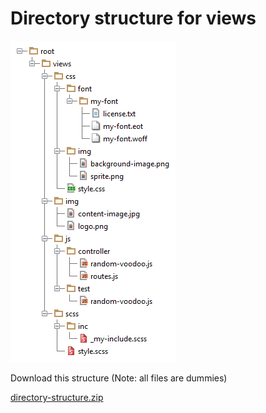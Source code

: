 <!--
created_at: '2014-01-15 09:37:08'
updated_at: '2014-01-15 09:37:08'
authors:
    - 'Dieter Raber'
tags:
    - 'Documentation for core components'
-->

Directory structure for views
=============================

![](../resources/directory-structure.png)

Download this structure (Note: all files are dummies)<br/>

[directory-structure.zip](../resources/directory-structure.zip)


